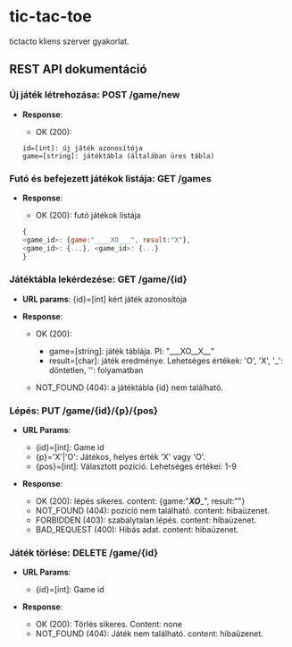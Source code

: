 # tic-tac-toe
tictacto kliens szerver gyakorlat.

REST API dokumentáció
--------------------

### Új játék létrehozása: POST /game/new
 
* **Response**: 

    * OK (200): 
    ```
    id=[int]: új játék azonosítója
    game=[string]: játéktábla (általában üres tábla)
    ```


### Futó és befejezett játékok listája: GET /games

* **Response**: 

  * OK (200): futó játékok listája
   ```javascript
   {
   <game_id>: {game:"____XO___", result:"X"},
   <game_id>: {...}, <game_id>: {...}
   }
   ```
 

### Játéktábla lekérdezése: GET /game/{id}

* **URL params**: {id}=[int] kért játék azonosítója
* **Response**: 

  * OK (200): 

    * game=[string]: játék táblája. Pl: "\_\_\_XO\_\_X\_\_"
    * result=[char]: játék eredménye. Lehetséges értékek: 'O', 'X', '_': döntetlen, '': folyamatban
    
  * NOT_FOUND (404): a játéktábla {id} nem található.

### Lépés: PUT /game/{id}/{p}/{pos}  
* **URL Params**: 
  
  * {id}=[int]: Game id
  * {p}='X'|'O': Játékos, helyes érték 'X' vagy 'O'.
  * {pos}=[int]: Választott pozíció. Lehetséges értékei: 1-9
* **Response**:
  
  * OK (200): lépés sikeres. content: {game:"___XO____", result:""}
  * NOT_FOUND (404): pozíció nem található. content: hibaüzenet.
  * FORBIDDEN (403): szabálytalan lépés. content: hibaüzenet.
  * BAD_REQUEST (400): Hibás adat. content: hibaüzenet.

### Játék törlése: DELETE  /game/{id}
* **URL Params**: 
  
  * {id}=[int]: Game id
  
* **Response**:
  
  * OK (200): Törlés sikeres. Content: none
  * NOT_FOUND (404): Játék nem található. content: hibaüzenet.
  




